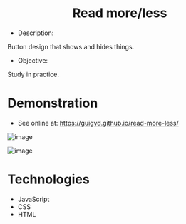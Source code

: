 <h1 align="center">Read more/less</h1> 

- Description:

Button design that shows and hides things.

- Objective:

Study in practice.

# Demonstration

- See online at: https://guigvd.github.io/read-more-less/

![image](https://user-images.githubusercontent.com/100156111/194575535-52884680-ca62-4e8a-af8a-a382d6b4656c.png)

![image](https://user-images.githubusercontent.com/100156111/194575579-e31fd8e9-1701-4397-b3e6-8d8b71c9c93b.png)





# Technologies

- JavaScript
- CSS
- HTML
